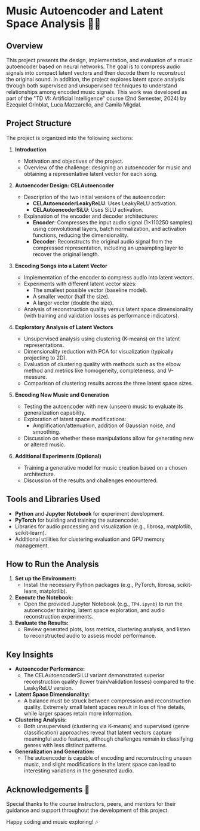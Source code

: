 # Music Autoencoder and Latent Space Analysis 🎵🚀

## Overview
This project presents the design, implementation, and evaluation of a music autoencoder based on neural networks. The goal is to compress audio signals into compact latent vectors and then decode them to reconstruct the original sound. In addition, the project explores latent space analysis through both supervised and unsupervised techniques to understand relationships among encoded music signals. This work was developed as part of the "TD VI: Artificial Intelligence" course (2nd Semester, 2024) by Ezequiel Grinblat, Luca Mazzarello, and Camila Migdal.

## Project Structure
The project is organized into the following sections:

1. **Introduction**  
   - Motivation and objectives of the project.
   - Overview of the challenge: designing an autoencoder for music and obtaining a representative latent vector for each song.

2. **Autoencoder Design: CELAutoencoder**  
   - Description of the two initial versions of the autoencoder:
     - **CELAutoencoderLeakyReLU**: Uses LeakyReLU activation.
     - **CELAutoencoderSiLU**: Uses SiLU activation.
   - Explanation of the encoder and decoder architectures:
     - **Encoder**: Compresses the input audio signal (1×110250 samples) using convolutional layers, batch normalization, and activation functions, reducing the dimensionality.
     - **Decoder**: Reconstructs the original audio signal from the compressed representation, including an upsampling layer to recover the original length.

3. **Encoding Songs into a Latent Vector**  
   - Implementation of the encoder to compress audio into latent vectors.
   - Experiments with different latent vector sizes:
     - The smallest possible vector (baseline model).
     - A smaller vector (half the size).
     - A larger vector (double the size).
   - Analysis of reconstruction quality versus latent space dimensionality (with training and validation losses as performance indicators).

4. **Exploratory Analysis of Latent Vectors**  
   - Unsupervised analysis using clustering (K-means) on the latent representations.
   - Dimensionality reduction with PCA for visualization (typically projecting to 2D).
   - Evaluation of clustering quality with methods such as the elbow method and metrics like homogeneity, completeness, and V-measure.
   - Comparison of clustering results across the three latent space sizes.

5. **Encoding New Music and Generation**  
   - Testing the autoencoder with new (unseen) music to evaluate its generalization capability.
   - Exploration of latent space modifications:
     - Amplification/attenuation, addition of Gaussian noise, and smoothing.
   - Discussion on whether these manipulations allow for generating new or altered music.

6. **Additional Experiments (Optional)**  
   - Training a generative model for music creation based on a chosen architecture.
   - Discussion of the results and challenges encountered.

## Tools and Libraries Used
- **Python** and **Jupyter Notebook** for experiment development.
- **PyTorch** for building and training the autoencoder.
- Libraries for audio processing and visualization (e.g., librosa, matplotlib, scikit-learn).
- Additional utilities for clustering evaluation and GPU memory management.

## How to Run the Analysis
1. **Set up the Environment:**  
   - Install the necessary Python packages (e.g., PyTorch, librosa, scikit-learn, matplotlib).
2. **Execute the Notebook:**  
   - Open the provided Jupyter Notebook (e.g., `TP4.ipynb`) to run the autoencoder training, latent space exploration, and audio reconstruction experiments.
3. **Evaluate the Results:**  
   - Review generated plots, loss metrics, clustering analysis, and listen to reconstructed audio to assess model performance.

## Key Insights
- **Autoencoder Performance:**  
  - The CELAutoencoderSiLU variant demonstrated superior reconstruction quality (lower train/validation losses) compared to the LeakyReLU version.
- **Latent Space Dimensionality:**  
  - A balance must be struck between compression and reconstruction quality. Extremely small latent spaces result in loss of fine details, while larger spaces retain more information.
- **Clustering Analysis:**  
  - Both unsupervised (clustering via K-means) and supervised (genre classification) approaches reveal that latent vectors capture meaningful audio features, although challenges remain in classifying genres with less distinct patterns.
- **Generalization and Generation:**  
  - The autoencoder is capable of encoding and reconstructing unseen music, and slight modifications in the latent space can lead to interesting variations in the generated audio.

## Acknowledgements 🙏
Special thanks to the course instructors, peers, and mentors for their guidance and support throughout the development of this project.

Happy coding and music exploring! 🎶
